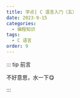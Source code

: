 ```yaml
---
title: 学点| C 语言入门（五）
date: 2023-9-15
categories: 
  - 编程知识
tags: 
  - C 语言
order: 9
---
```


::: tip 前言

不好意思，水一下😋

:::


